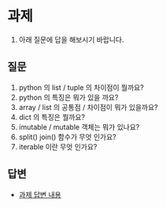 # 과제

1. 아래 질문에 답을 해보시기 바랍니다.

## 질문

1. python 의 list / tuple 의 차이점이 뭘까요?
2. python 의 특징은 뭐가 있을 까요?
3. array / list 의 공통점 / 차이점이 뭐가 있을까요?
4. dict 의 특징은 뭘까요?
5. imutable / mutable 객체는 뭐가 있나요?
6. split() join() 함수가 무엇 인가요?
7. iterable 이란 무엇 인가요?

## 답변

- [과제 답변 내용](./과제-답.md)